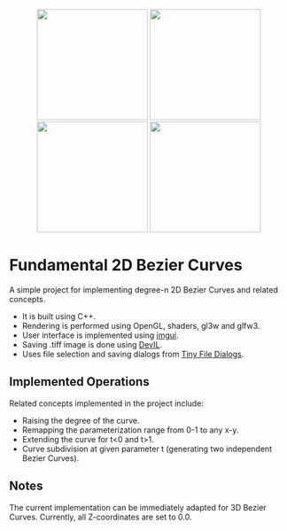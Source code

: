 <div style="text-align:center;">
  <img src="https://github.com/andresbejarano/beziercurves2d/blob/master/images/img0.png" width="200" />
  <img src="https://github.com/andresbejarano/beziercurves2d/blob/master/images/img1.png" width="200" />
  <img src="https://github.com/andresbejarano/beziercurves2d/blob/master/images/img2.png" width="200" />
  <img src="https://github.com/andresbejarano/beziercurves2d/blob/master/images/img3.png" width="200" />
</div>

# Fundamental 2D Bezier Curves
A simple project for implementing degree-n 2D Bezier Curves and related concepts.
* It is built using C++.
* Rendering is performed using OpenGL, shaders, gl3w and glfw3.
* User interface is implemented using [imgui](https://github.com/ocornut/imgui).
* Saving .tiff image is done using [DevIL](http://openil.sourceforge.net/).
* Uses file selection and saving dialogs from [Tiny File Dialogs](https://sourceforge.net/projects/tinyfiledialogs/).

## Implemented Operations
Related concepts implemented in the project include:
* Raising the degree of the curve.
* Remapping the parameterization range from 0-1 to any x-y.
* Extending the curve for t<0 and t>1.
* Curve subdivision at given parameter t (generating two independent Bezier Curves).

## Notes
The current implementation can be immediately adapted for 3D Bezier Curves. Currently, all Z-coordinates are set to 0.0.
